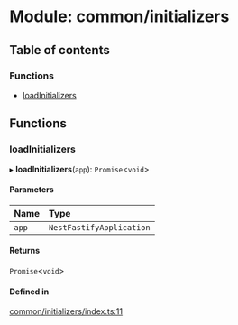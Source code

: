 # Module: common/initializers

## Table of contents

### Functions

- [loadInitializers](common_initializers.md#loadinitializers)

## Functions

### <a id="loadinitializers" name="loadinitializers"></a> loadInitializers

▸ **loadInitializers**(`app`): `Promise`<`void`\>

#### Parameters

| Name | Type |
| :------ | :------ |
| `app` | `NestFastifyApplication` |

#### Returns

`Promise`<`void`\>

#### Defined in

[common/initializers/index.ts:11](https://github.com/brickdoc/brickdoc/blob/5e2ec65d/apps/server-api/src/common/initializers/index.ts#L11)
